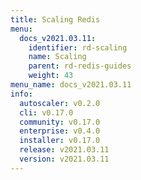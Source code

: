 ```yaml
---
title: Scaling Redis
menu:
  docs_v2021.03.11:
    identifier: rd-scaling
    name: Scaling
    parent: rd-redis-guides
    weight: 43
menu_name: docs_v2021.03.11
info:
  autoscaler: v0.2.0
  cli: v0.17.0
  community: v0.17.0
  enterprise: v0.4.0
  installer: v0.17.0
  release: v2021.03.11
  version: v2021.03.11
---
```


